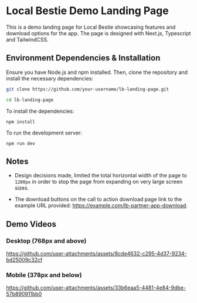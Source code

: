 # Local Bestie Demo Landing Page

This is a demo landing page for Local Bestie showcasing features and download options for the app. The page is designed with Next.js, Typescript and TailwindCSS.

## Environment Dependencies & Installation

Ensure you have Node.js and npm installed. Then, clone the repository and install the necessary dependencies:

```bash
git clone https://github.com/your-username/lb-landing-page.git

cd lb-landing-page
```

To install the dependencies:
```
npm install
```
To run the development server:
```
npm run dev
```
## Notes

- Design decisions made, limited the total horizontal width of the page to `1280px` in order to stop the page from expanding on very large screen sizes.

- The download buttons on the call to action download page link to the example URL provided: https://example.com/lb-partner-app-download.

## Demo Videos

### Desktop (768px and above)

https://github.com/user-attachments/assets/8cde4632-c295-4d37-9234-bd25009c32cf

### Mobile (378px and below)

https://github.com/user-attachments/assets/33b6eaa5-4481-4e84-9dbe-57b890911bb0




